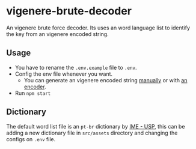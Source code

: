 # vigenere-brute-decoder

An vigenere brute force decoder. Its uses an word language list to identify the key from an vigenere encoded string.

## Usage

- You have to rename the `.env.example` file to `.env`.
- Config the env file whenever you want.
  - You can generate an vigenere encoded string [manually](https://en.wikipedia.org/wiki/Vigen%C3%A8re_cipher) or with [an encoder](https://www.cs.du.edu/~snarayan/crypt/vigenere.html).
- Run `npm start`

## Dictionary

The default word list file is an `pt-br` dictionary by [IME - USP](https://www.ime.usp.br/~pf/dicios/br-sem-acentos.txt), this can be adding a new dictionary file in `src/assets` directory and changing the configs on `.env` file.
